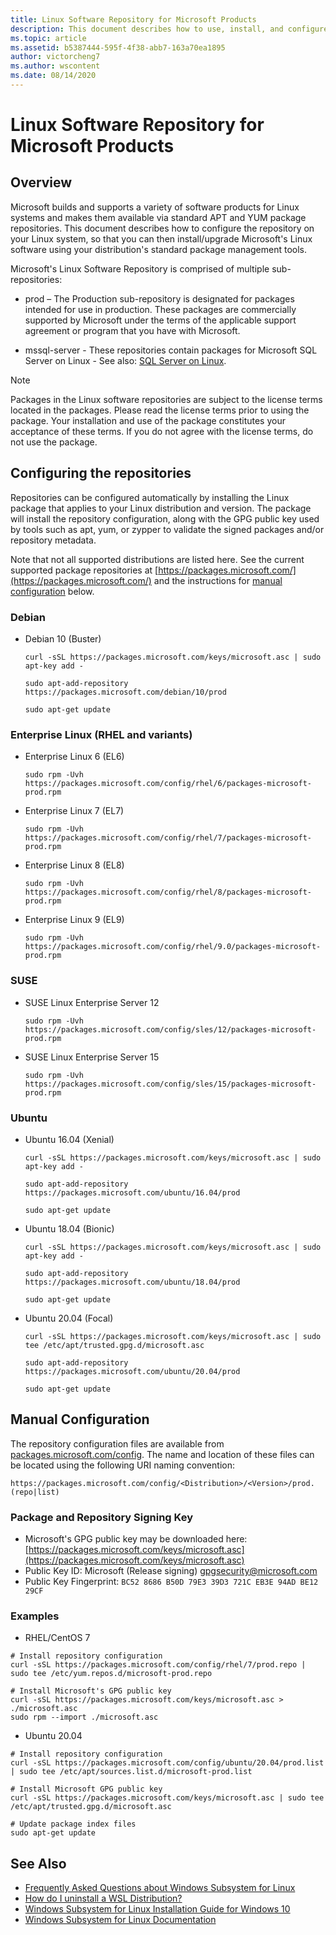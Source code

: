 ```yaml
---
title: Linux Software Repository for Microsoft Products
description: This document describes how to use, install, and configure Linux software packages for Microsoft products.
ms.topic: article
ms.assetid: b5387444-595f-4f38-abb7-163a70ea1895
author: victorcheng7
ms.author: wscontent
ms.date: 08/14/2020
---
```


# Linux Software Repository for Microsoft Products

## Overview

Microsoft builds and supports a variety of software products for Linux systems and makes them available via standard APT and YUM package repositories. This document describes how to configure the repository on your Linux system, so that you can then install/upgrade Microsoft's Linux software using your distribution's standard package management tools.

Microsoft's Linux Software Repository is comprised of multiple sub-repositories:

- prod – The Production sub-repository is designated for packages intended for use in production. These packages are commercially supported by Microsoft under the terms of the applicable support agreement or program that you have with Microsoft.

- mssql-server - These repositories contain packages for Microsoft SQL Server on Linux - See also: [SQL Server on Linux](/sql/linux/sql-server-linux-overview).

> [!NOTE]
> Packages in the Linux software repositories are subject to the license terms located in the packages. Please read the license terms prior to using the package. Your installation and use of the package constitutes your acceptance of these terms. If you do not agree with the license terms, do not use the package.

## Configuring the repositories

Repositories can be configured automatically by installing the Linux package that applies to your Linux distribution and version. The package will install the repository configuration, along with the GPG public key used by tools such as apt, yum, or zypper to validate the signed packages and/or repository metadata.

Note that not all supported distributions are listed here. See the current supported package repositories at [https://packages.microsoft.com/](https://packages.microsoft.com/) and the instructions for [manual configuration](#manual-configuration) below.

### Debian

- Debian 10 (Buster)<p>`curl -sSL https://packages.microsoft.com/keys/microsoft.asc | sudo apt-key add -`<p>`sudo apt-add-repository https://packages.microsoft.com/debian/10/prod`<p>`sudo apt-get update`

### Enterprise Linux (RHEL and variants)

- Enterprise Linux 6 (EL6)<p>`sudo rpm -Uvh https://packages.microsoft.com/config/rhel/6/packages-microsoft-prod.rpm`

- Enterprise Linux 7 (EL7)<p>`sudo rpm -Uvh https://packages.microsoft.com/config/rhel/7/packages-microsoft-prod.rpm`

- Enterprise Linux 8 (EL8)<p>`sudo rpm -Uvh https://packages.microsoft.com/config/rhel/8/packages-microsoft-prod.rpm`

- Enterprise Linux 9 (EL9)<p>`sudo rpm -Uvh https://packages.microsoft.com/config/rhel/9.0/packages-microsoft-prod.rpm`
 
### SUSE

- SUSE Linux Enterprise Server 12<p>`sudo rpm -Uvh https://packages.microsoft.com/config/sles/12/packages-microsoft-prod.rpm`

- SUSE Linux Enterprise Server 15<p>`sudo rpm -Uvh https://packages.microsoft.com/config/sles/15/packages-microsoft-prod.rpm`

### Ubuntu

- Ubuntu 16.04 (Xenial)<p>`curl -sSL https://packages.microsoft.com/keys/microsoft.asc | sudo apt-key add -`<p>`sudo apt-add-repository https://packages.microsoft.com/ubuntu/16.04/prod`<p>`sudo apt-get update`

- Ubuntu 18.04 (Bionic)<p>`curl -sSL https://packages.microsoft.com/keys/microsoft.asc | sudo apt-key add -`<p>`sudo apt-add-repository https://packages.microsoft.com/ubuntu/18.04/prod`<p>`sudo apt-get update`

 - Ubuntu 20.04 (Focal)<p>`curl -sSL https://packages.microsoft.com/keys/microsoft.asc | sudo tee /etc/apt/trusted.gpg.d/microsoft.asc`<p>`sudo apt-add-repository https://packages.microsoft.com/ubuntu/20.04/prod`<p>`sudo apt-get update`

## Manual Configuration

The repository configuration files are available from [packages.microsoft.com/config](https://packages.microsoft.com/config/). The name and location of these files can be located using the following URI naming convention:

`https://packages.microsoft.com/config/<Distribution>/<Version>/prod.(repo|list)`

### Package and Repository Signing Key

- Microsoft's GPG public key may be downloaded here: [https://packages.microsoft.com/keys/microsoft.asc](https://packages.microsoft.com/keys/microsoft.asc)
- Public Key ID: Microsoft (Release signing) <gpgsecurity@microsoft.com>
- Public Key Fingerprint: `BC52 8686 B50D 79E3 39D3 721C EB3E 94AD BE12 29CF`

### Examples

- RHEL/CentOS 7

```
# Install repository configuration
curl -sSL https://packages.microsoft.com/config/rhel/7/prod.repo | sudo tee /etc/yum.repos.d/microsoft-prod.repo

# Install Microsoft's GPG public key
curl -sSL https://packages.microsoft.com/keys/microsoft.asc > ./microsoft.asc
sudo rpm --import ./microsoft.asc
```

- Ubuntu 20.04

```
# Install repository configuration
curl -sSL https://packages.microsoft.com/config/ubuntu/20.04/prod.list | sudo tee /etc/apt/sources.list.d/microsoft-prod.list

# Install Microsoft GPG public key
curl -sSL https://packages.microsoft.com/keys/microsoft.asc | sudo tee /etc/apt/trusted.gpg.d/microsoft.asc

# Update package index files
sudo apt-get update
```

## See Also

- [Frequently Asked Questions about Windows Subsystem for Linux](/windows/wsl/faq)
- [How do I uninstall a WSL Distribution?](/windows/wsl/faq#how-do-i-uninstall-a-wsl-distribution)
- [Windows Subsystem for Linux Installation Guide for Windows 10](/windows/wsl/install-win10)
- [Windows Subsystem for Linux Documentation](/windows/wsl/)
